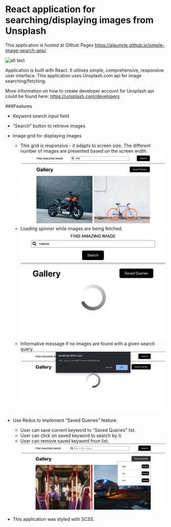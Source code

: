 # React application for searching/displaying images from Unsplash
This application is hosted at Github Pages https://alaunyte.github.io/simple-image-search-app/

![alt text](https://github.com/alaunyte/simple-image-search-app/blob/master/images/main.png?raw=true)

Application is built with React. It utilises simple, comprehensive, responsive user interface.
This application uses Unsplash.com api for image searching/fetching.

More information on how to create developer account for Unsplash api could be found here: https://unsplash.com/developers

###Features
- Keyword search input field
- “Search” button to retrieve images
- Image grid for displaying images
    - This grid is responsive - it adapts to screen size. The different number of images are presented based on the screen width.
    ![alt text](https://github.com/alaunyte/simple-image-search-app/blob/master/images/response.png?raw=true)
    - Loading spinner while images are being fetched.
    ![alt text](https://github.com/alaunyte/simple-image-search-app/blob/master/images/loading.png?raw=true)
    - Informative message if no images are found with a given search query. 
    ![alt text](https://github.com/alaunyte/simple-image-search-app/blob/master/images/notification.png?raw=true)

- Use Redux to implement “Saved Queries” feature.
    - User can save current keyword to “Saved Queries” list.
    - User can click on saved keyword to search by it.
    - User can remove saved keyword from list.
    ![alt text](https://github.com/alaunyte/simple-image-search-app/blob/master/images/saved-queries.png?raw=true)

- This application was styled with SCSS.